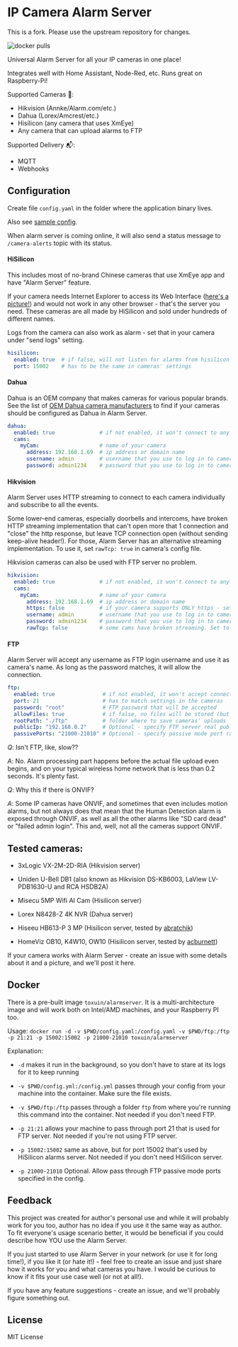 # IP Camera Alarm Server

This is a fork. Please use the upstream repository for changes.

![docker pulls](https://img.shields.io/docker/pulls/toxuin/alarmserver)

Universal Alarm Server for all your IP cameras in one place!

Integrates well with Home Assistant, Node-Red, etc. Runs great on Raspberry-Pi!

Supported Cameras 📸:
  - Hikvision (Annke/Alarm.com/etc.)
  - Dahua (Lorex/Amcrest/etc.)
  - Hisilicon (any camera that uses XmEye)
  - Any camera that can upload alarms to FTP

Supported Delivery 📬:
  - MQTT
  - Webhooks

## Configuration

Create file `config.yaml` in the folder where the application binary lives.

Also see [sample config](docs/config.yaml).

When alarm server is coming online, it will also send a status message to `/camera-alerts` topic with its status.

#### HiSilicon

This includes most of no-brand Chinese cameras that use XmEye app and have "Alarm Server" feature.

If your camera needs Internet Explorer to access its Web Interface ([here's a picture!](docs/hisilicon.jpg)) and would not work in any other browser - that's the server you need. These cameras are all made by HiSilicon and sold under hundreds of different names.

Logs from the camera can also work as alarm - set that in your camera under "send logs" setting.

```yaml
hisilicon:
  enabled: true  # if false, will not listen for alarms from hisilicon cams  
  port: 15002    # has to be the same in cameras' settings
```

#### Dahua

Dahua is an OEM company that makes cameras for various popular brands. See the list of [OEM Dahua camera manufacturers](https://ipvm.com/reports/dahua-oem) to find if your cameras should be configured as Dahua in Alarm Server.

```yaml
dahua:
  enabled: true              # if not enabled, it won't connect to any dahua cams
  cams:
    myCam:                   # name of your camera
      address: 192.168.1.69  # ip address or domain name
      username: admin        # username that you use to log in to camera's web panel 
      password: admin1234    # password that you use to log in to camera's web panel
```

#### Hikvision

Alarm Server uses HTTP streaming to connect to each camera individually and subscribe to all the events.

Some lower-end cameras, especially doorbells and intercoms, have broken HTTP streaming implementation that can't open more that 1 connection and "close" the http response, but leave TCP connection open (without sending keep-alive header!). For those, Alarm Server has an alternative streaming implementation. To use it, set `rawTcp: true` in camera's config file.

Hikvision cameras can also be used with FTP server no problem. 

```yaml
hikvision:
  enabled: true              # if not enabled, it won't connect to any hikvision cams
  cams:
    myCam:                   # name of your camera
      address: 192.168.1.69  # ip address or domain name
      https: false           # if your camera supports ONLY https - set to true
      username: admin        # username that you use to log in to camera's web panel 
      password: admin1234    # password that you use to log in to camera's web panel
      rawTcp: false          # some cams have broken streaming. Set to true if normal HTTP streaming doesn't work 
```

#### FTP

Alarm Server will accept any username as FTP login username and use it as camera's name. As long as the password matches, it will allow the connection.

```yaml
ftp:
  enabled: true               # if not enabled, it won't accept connections
  port: 21                    # has to match settings in the cameras
  password: "root"            # FTP password that will be accepted
  allowFiles: true            # if false, no files will be stored (but transfers will still happen)
  rootPath: "./ftp"           # folder where to save cameras' uploads
  publicIp: "192.168.0.2"     # Optional - specify FTP server real public IP
  passivePorts: "21000-21010" # Optional - specify passive mode port range

```

_Q_: Isn't FTP, like, slow??

_A_: No. Alarm processing part happens before the actual file upload even begins, and on your typical wireless home network that is less than 0.2 seconds. It's plenty fast.

_Q_: Why this if there is ONVIF?

_A_: Some IP cameras have ONVIF, and sometimes that even includes motion alarms, but not always does that mean that the Human Detection alarm is exposed through ONVIF, as well as all the other alarms like "SD card dead" or "failed admin login". This and, well, not all the cameras support ONVIF.

## Tested cameras:

- 3xLogic VX-2M-2D-RIA (Hikvision server)

- Uniden U-Bell DB1 (also known as Hikvision DS-KB6003, LaView LV-PDB1630-U and RCA HSDB2A)

- Misecu 5MP Wifi AI Cam (Hisilicon server)

- Lorex N8428-Z 4K NVR (Dahua server)

- Hiseeu HB613-P 3 MP (Hisilicon server, tested by [abratchik](https://github.com/abratchik))

- HomeViz OB10, K4W10, OW10 (Hisilicon server, tested by [acburnett](https://github.com/acburnett))

If your camera works with Alarm Server - create an issue with some details about it and a picture, and we'll post it here. 

## Docker

There is a pre-built image `toxuin/alarmserver`. It is a multi-architecture image and will work both on Intel/AMD machines, and your Raspberry PI too.

Usage: `docker run -d -v $PWD/config.yaml:/config.yaml -v $PWD/ftp:/ftp -p 21:21 -p 15002:15002 -p 21000-21010 toxuin/alarmserver`

Explanation:

  - `-d` makes it run in the background, so you don't have to stare at its logs for it to keep running

  - `-v $PWD/config.yml:/config.yml` passes through your config from your machine into the container. Make sure the file exists.

  - `-v $PWD/ftp:/ftp` passes through a folder `ftp` from where you're running this command into the container. Not needed if you don't need FTP.

  - `-p 21:21` allows your machine to pass through port 21 that is used for FTP server. Not needed if you're not using FTP server.

  - `-p 15002:15002` same as above, but for port 15002 that's used by HiSilicon alarms server. Not needed if you don't need HiSilicon server.

  - `-p 21000-21010` Optional. Allow pass through FTP passive mode ports specified in the config.


## Feedback

This project was created for author's personal use and while it will probably work for you too, author has no idea if you use it the same way as author. To fit everyone's usage scenario better, it would be beneficial if you could describe how YOU use the Alarm Server.

If you just started to use Alarm Server in your network (or use it for long time!), if you like it (or hate it!) - feel free to create an issue and just share how it works for you and what cameras you have. I would be curious to know if it fits your use case well (or not at all!).

If you have any feature suggestions - create an issue, and we'll probably figure something out.

## License

MIT License
